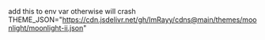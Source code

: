 add this to env var otherwise will crash 
THEME_JSON="https://cdn.jsdelivr.net/gh/ImRayy/cdns@main/themes/moonlight/moonlight-ii.json"
